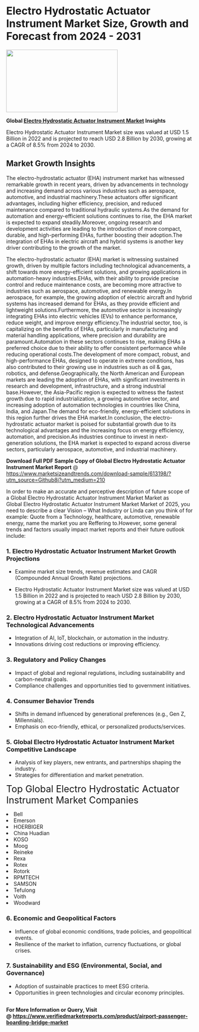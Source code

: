 <H1>Electro Hydrostatic Actuator Instrument Market Size, Growth and Forecast from 2024 - 2031</H1><img class="aligncenter size-medium wp-image-584254" src="https://thirdeyenews.in/wp-content/uploads/2024/09/Global-Market-Research-300x168.jpeg" alt="" width="300" height="168" /><p><strong>Global&nbsp;<a href="https://www.marketsizeandtrends.com/download-sample/613198/?utm_source=Github8j?utm_medium=210">Electro Hydrostatic Actuator Instrument Market</a> Insights</strong></p><p>Electro Hydrostatic Actuator Instrument Market size was valued at USD 1.5 Billion in 2022 and is projected to reach USD 2.8 Billion by 2030, growing at a CAGR of 8.5% from 2024 to 2030.</p><p><h2>Market Growth Insights</h2> <p>The electro-hydrostatic actuator (EHA) instrument market has witnessed remarkable growth in recent years, driven by advancements in technology and increasing demand across various industries such as aerospace, automotive, and industrial machinery.These actuators offer significant advantages, including higher efficiency, precision, and reduced maintenance compared to traditional hydraulic systems.As the demand for automation and energy-efficient solutions continues to rise, the EHA market is expected to expand steadily.Moreover, ongoing research and development activities are leading to the introduction of more compact, durable, and high-performing EHAs, further boosting their adoption.The integration of EHAs in electric aircraft and hybrid systems is another key driver contributing to the growth of the market.</p> <p>The electro-hydrostatic actuator (EHA) market is witnessing sustained growth, driven by multiple factors including technological advancements, a shift towards more energy-efficient solutions, and growing applications in automation-heavy industries.EHAs, with their ability to provide precise control and reduce maintenance costs, are becoming more attractive to industries such as aerospace, automotive, and renewable energy.In aerospace, for example, the growing adoption of electric aircraft and hybrid systems has increased demand for EHAs, as they provide efficient and lightweight solutions.Furthermore, the automotive sector is increasingly integrating EHAs into electric vehicles (EVs) to enhance performance, reduce weight, and improve energy efficiency.The industrial sector, too, is capitalizing on the benefits of EHAs, particularly in manufacturing and material handling applications, where precision and durability are paramount.Automation in these sectors continues to rise, making EHAs a preferred choice due to their ability to offer consistent performance while reducing operational costs.The development of more compact, robust, and high-performance EHAs, designed to operate in extreme conditions, has also contributed to their growing use in industries such as oil & gas, robotics, and defense.Geographically, the North American and European markets are leading the adoption of EHAs, with significant investments in research and development, infrastructure, and a strong industrial base.However, the Asia-Pacific region is expected to witness the fastest growth due to rapid industrialization, a growing automotive sector, and increasing adoption of automation technologies in countries like China, India, and Japan.The demand for eco-friendly, energy-efficient solutions in this region further drives the EHA market.In conclusion, the electro-hydrostatic actuator market is poised for substantial growth due to its technological advantages and the increasing focus on energy efficiency, automation, and precision.As industries continue to invest in next-generation solutions, the EHA market is expected to expand across diverse sectors, particularly aerospace, automotive, and industrial machinery.</p> <p><span class=""><strong>Download Full PDF Sample Copy of Global Electro Hydrostatic Actuator Instrument Market Report</strong> @ <a href="https://www.marketsizeandtrends.com/download-sample/613198/?utm_source=Github8j?utm_medium=210" target="_blank">https://www.marketsizeandtrends.com/download-sample/613198/?utm_source=Github8j?utm_medium=210</a></span></p><p>In order to make an accurate and perceptive description of future scope of a Global&nbsp;Electro Hydrostatic Actuator Instrument Market Market as Global&nbsp;Electro Hydrostatic Actuator Instrument Market Market of 2025, you need to describe a clear Vision &ndash; What Industry or Linda can you think of for example: Quote from a Technology, healthcare, automotive, renewable energy, name the market you are Reffering to.However, some general trends and factors usually impact market reports and their future outlook include:</p><h3>1.&nbsp;<strong>Electro Hydrostatic Actuator Instrument Market Growth Projections</strong></h3><ul><li>Examine market size trends, revenue estimates and CAGR (Compounded Annual Growth Rate) projections.</li><li><p>Electro Hydrostatic Actuator Instrument Market size was valued at USD 1.5 Billion in 2022 and is projected to reach USD 2.8 Billion by 2030, growing at a CAGR of 8.5% from 2024 to 2030.</p></li></ul><h3>2.&nbsp;<strong>Electro Hydrostatic Actuator Instrument Market Technological Advancements</strong></h3><ul><li>Integration of AI, IoT, blockchain, or automation in the industry.</li><li>Innovations driving cost reductions or improving efficiency.</li></ul><h3>3.&nbsp;<strong>Regulatory and Policy Changes</strong></h3><ul><li>Impact of global and regional regulations, including sustainability and carbon-neutral goals.</li><li>Compliance challenges and opportunities tied to government initiatives.</li></ul><h3>4.&nbsp;<strong>Consumer Behavior Trends</strong></h3><ul><li>Shifts in demand influenced by generational preferences (e.g., Gen Z, Millennials).</li><li>Emphasis on eco-friendly, ethical, or personalized products/services.</li></ul><h3>5.&nbsp;<strong>Global Electro Hydrostatic Actuator Instrument Market Competitive Landscape</strong></h3><ul><li>Analysis of key players, new entrants, and partnerships shaping the industry.</li><li>Strategies for differentiation and market penetration.</li></ul><p data-pm-slice="1 1 []"><span style="color: inherit; font-family: inherit; font-size: 25px;">Top Global Electro Hydrostatic Actuator Instrument Market Companies</span></p><div class="" data-test-id=""><p><li>Bell</li><li> Emerson</li><li> HOERBIGER</li><li> China Huadian</li><li> KOSO</li><li> Moog</li><li> Reineke</li><li> Rexa</li><li> Rotex</li><li> Rotork</li><li> RPMTECH</li><li> SAMSON</li><li> Tefulong</li><li> Voith</li><li> Woodward</li></p></div><h3>6.&nbsp;<strong>Economic and Geopolitical Factors</strong></h3><ul><li>Influence of global economic conditions, trade policies, and geopolitical events.</li><li>Resilience of the market to inflation, currency fluctuations, or global crises.</li></ul><h3>7.&nbsp;<strong>Sustainability and ESG (Environmental, Social, and Governance)</strong></h3><ul><li>Adoption of sustainable practices to meet ESG criteria.</li><li>Opportunities in green technologies and circular economy principles.</li></ul><h2><strong style="font-size: 14px;">For More Information or Query, Visit @&nbsp;</strong><a style="background-color: #ffffff; font-size: 14px;" href="https://www.marketsizeandtrends.com/report/electro-hydrostatic-actuator-instrument-market/" target="_blank">https://www.verifiedmarketreports.com/product/airport-passenger-boarding-bridge-market</a></h2>